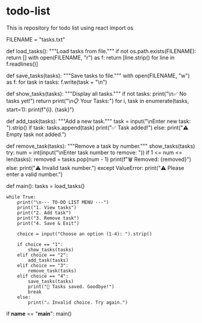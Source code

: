# todo-list
This is repository for todo list using react
import os

FILENAME = "tasks.txt"

def load_tasks():
    """Load tasks from file."""
    if not os.path.exists(FILENAME):
        return []
    with open(FILENAME, "r") as f:
        return [line.strip() for line in f.readlines()]

def save_tasks(tasks):
    """Save tasks to file."""
    with open(FILENAME, "w") as f:
        for task in tasks:
            f.write(task + "\n")

def show_tasks(tasks):
    """Display all tasks."""
    if not tasks:
        print("\n✅ No tasks yet!")
        return
    print("\n📋 Your Tasks:")
    for i, task in enumerate(tasks, start=1):
        print(f"{i}. {task}")

def add_task(tasks):
    """Add a new task."""
    task = input("\nEnter new task: ").strip()
    if task:
        tasks.append(task)
        print("✅ Task added!")
    else:
        print("⚠️ Empty task not added.")

def remove_task(tasks):
    """Remove a task by number."""
    show_tasks(tasks)
    try:
        num = int(input("\nEnter task number to remove: "))
        if 1 <= num <= len(tasks):
            removed = tasks.pop(num - 1)
            print(f"🗑️ Removed: {removed}")
        else:
            print("⚠️ Invalid task number.")
    except ValueError:
        print("⚠️ Please enter a valid number.")

def main():
    tasks = load_tasks()

    while True:
        print("\n--- TO-DO LIST MENU ---")
        print("1. View tasks")
        print("2. Add task")
        print("3. Remove task")
        print("4. Save & Exit")

        choice = input("Choose an option (1-4): ").strip()

        if choice == "1":
            show_tasks(tasks)
        elif choice == "2":
            add_task(tasks)
        elif choice == "3":
            remove_task(tasks)
        elif choice == "4":
            save_tasks(tasks)
            print("💾 Tasks saved. Goodbye!")
            break
        else:
            print("⚠️ Invalid choice. Try again.")

if __name__ == "__main__":
    main()
